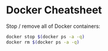 # Docker Cheatsheet

Stop / remove all of Docker containers:

```bash
docker stop $(docker ps -a -q)
docker rm $(docker ps -a -q)
```
